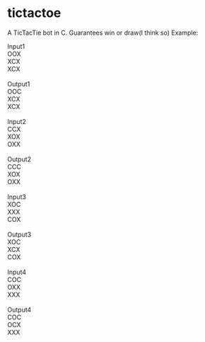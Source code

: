 tictactoe
=========

A TicTacTie bot in C. Guarantees win or draw(I think so)
Example:

Input1<br />
OOX<br />
XCX<br />
XCX<br />
<br />
Output1<br />
OOC<br />
XCX<br />
XCX<br />
<br />
Input2<br />
CCX<br />
XOX<br />
OXX<br />
<br />
Output2<br />
CCC<br />
XOX<br />
OXX<br />
<br />
Input3<br />
XOC<br />
XXX<br />
COX<br />
<br />
Output3<br />
XOC<br />
XCX<br />
COX<br />
<br />
Input4<br />
COC<br />
OXX<br />
XXX<br />
<br />
Output4<br />
COC<br />
OCX<br />
XXX<br />
<br />

